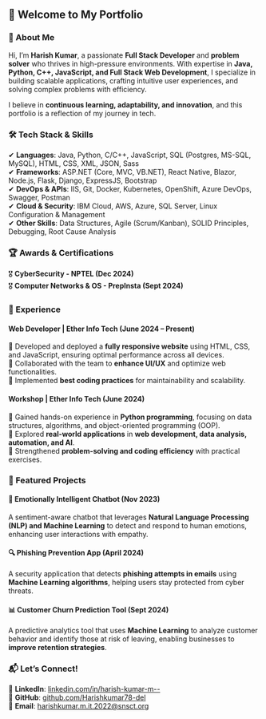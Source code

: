 

## **🚀 Welcome to My Portfolio**  

### **👋 About Me**  
Hi, I’m **Harish Kumar**, a passionate **Full Stack Developer** and **problem solver** who thrives in high-pressure environments. With expertise in **Java, Python, C++, JavaScript, and Full Stack Web Development**, I specialize in building scalable applications, crafting intuitive user experiences, and solving complex problems with efficiency.  

I believe in **continuous learning, adaptability, and innovation**, and this portfolio is a reflection of my journey in tech.  

### **🛠️ Tech Stack & Skills**  
✔ **Languages**: Java, Python, C/C++, JavaScript, SQL (Postgres, MS-SQL, MySQL), HTML, CSS, XML, JSON, Sass  
✔ **Frameworks**: ASP.NET (Core, MVC, VB.NET), React Native, Blazor, Node.js, Flask, Django, ExpressJS, Bootstrap  
✔ **DevOps & APIs**: IIS, Git, Docker, Kubernetes, OpenShift, Azure DevOps, Swagger, Postman  
✔ **Cloud & Security**: IBM Cloud, AWS, Azure, SQL Server, Linux Configuration & Management  
✔ **Other Skills**: Data Structures, Agile (Scrum/Kanban), SOLID Principles, Debugging, Root Cause Analysis  

### **🏆 Awards & Certifications**  
🎖️ **CyberSecurity - NPTEL (Dec 2024)**  
🎖️ **Computer Networks & OS - PrepInsta (Sept 2024)**  

### **💼 Experience**  
#### **Web Developer | Ether Info Tech (June 2024 – Present)**  
🔹 Developed and deployed a **fully responsive website** using HTML, CSS, and JavaScript, ensuring optimal performance across all devices.  
🔹 Collaborated with the team to **enhance UI/UX** and optimize web functionalities.  
🔹 Implemented **best coding practices** for maintainability and scalability.  

#### **Workshop | Ether Info Tech (June 2024)**  
🔹 Gained hands-on experience in **Python programming**, focusing on data structures, algorithms, and object-oriented programming (OOP).  
🔹 Explored **real-world applications** in **web development, data analysis, automation, and AI**.  
🔹 Strengthened **problem-solving and coding efficiency** with practical exercises.  

### **🚀 Featured Projects**  
#### **🧠 Emotionally Intelligent Chatbot (Nov 2023)**  
A sentiment-aware chatbot that leverages **Natural Language Processing (NLP) and Machine Learning** to detect and respond to human emotions, enhancing user interactions with empathy.  

#### **🔍 Phishing Prevention App (April 2024)**  
A security application that detects **phishing attempts in emails** using **Machine Learning algorithms**, helping users stay protected from cyber threats.  

#### **📊 Customer Churn Prediction Tool (Sept 2024)**  
A predictive analytics tool that uses **Machine Learning** to analyze customer behavior and identify those at risk of leaving, enabling businesses to **improve retention strategies**.  

### **📬 Let’s Connect!**  
💼 **LinkedIn**: [linkedin.com/in/harish-kumar-m--](https://www.linkedin.com/in/harish-kumar-m--/)  
📂 **GitHub**: [github.com/Harishkumar78-del](https://github.com/Harishkumar78-del)  
📧 **Email**: harishkumar.m.it.2022@snsct.org  

